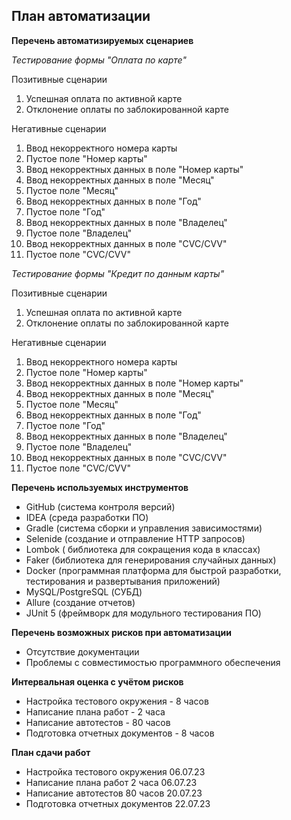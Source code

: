 ## План автоматизации

**Перечень автоматизируемых сценариев**

*Тестирование формы "Оплата по карте"*

Позитивные сценарии

1. Успешная оплата по активной карте
2. Отклонение оплаты по заблокированной карте

Негативные сценарии

1. Ввод некорректного номера карты
2. Пустое поле "Номер карты"
3. Ввод некорректных данных в поле "Номер карты"
4. Ввод некорректных данных в поле "Месяц"
5. Пустое поле "Месяц"
6. Ввод некорректных данных в поле "Год"
7. Пустое поле "Год"
8. Ввод некорректных данных в поле "Владелец"
9. Пустое поле "Владелец"
10. Ввод некорректных данных в поле "CVC/CVV"
11. Пустое поле "CVC/CVV"

*Тестирование формы "Кредит по данным карты"*

Позитивные сценарии

1. Успешная оплата по активной карте
2. Отклонение оплаты по заблокированной карте

Негативные сценарии

1. Ввод некорректного номера карты
2. Пустое поле "Номер карты"
3. Ввод некорректных данных в поле "Номер карты"
4. Ввод некорректных данных в поле "Месяц"
5. Пустое поле "Месяц"
6. Ввод некорректных данных в поле "Год"
7. Пустое поле "Год"
8. Ввод некорректных данных в поле "Владелец"
9. Пустое поле "Владелец"
10. Ввод некорректных данных в поле "CVC/CVV"
11. Пустое поле "CVC/CVV"


**Перечень используемых инструментов**

- GitHub (система контроля версий)
- IDEA (среда разработки ПО)
- Gradle (система сборки и управления зависимостями)
- Selenide (создание и отправление HTTP запросов)
- Lombok ( библиотека для сокращения кода в классах)
-  Faker (библиотека для генерирования случайных данных)
- Docker (программная платформа для быстрой разработки, тестирования и развертывания приложений)
-  MySQL/PostgreSQL (СУБД)
- Allure (создание отчетов)
- JUnit 5 (фреймворк для модульного тестирования ПО)

**Перечень возможных рисков при автоматизации**

- Отсутствие документации
- Проблемы с совместимостью программного обеспечения

**Интервальная оценка с учётом рисков**

- Настройка тестового окружения - 8 часов
- Написание плана работ - 2 часа
- Написание автотестов - 80 часов
- Подготовка отчетных документов - 8 часов

**План сдачи работ**

- Настройка тестового окружения 06.07.23
- Написание плана работ 2 часа 06.07.23
- Написание автотестов 80 часов 20.07.23
- Подготовка отчетных документов 22.07.23
